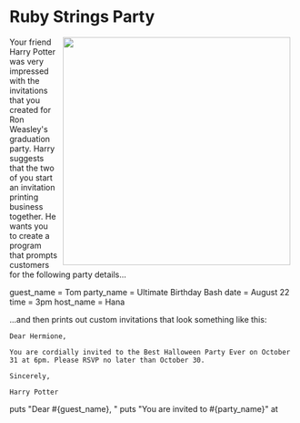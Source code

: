 # Ruby Strings Party

<img src="https://s3.amazonaws.com/after-school-assets/hogwarts.jpg" width="400px" align="right" hspace="10">

Your friend Harry Potter was very impressed with the invitations that you created for Ron Weasley's graduation party. Harry suggests that the two of you start an invitation printing business together. He wants you to create a program that prompts customers for the following party details...

guest_name = Tom
party_name = Ultimate Birthday Bash 
date  = August 22 
time = 3pm
host_name = Hana 

...and then prints out custom invitations that look something like this:

```
Dear Hermione,

You are cordially invited to the Best Halloween Party Ever on October 31 at 6pm. Please RSVP no later than October 30.

Sincerely,

Harry Potter
```
puts "Dear #{guest_name}, "
puts "You are invited to #{party_name}" at